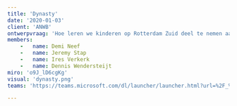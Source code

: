 ```yaml
---
title: 'Dynasty'
date: '2020-01-03'
client: 'ANWB'
ontwerpvraag: 'Hoe leren we kinderen op Rotterdam Zuid deel te nemen aan het verkeer, doormiddel van Smart technology?'
members:
    -   name: Demi Neef
    -   name: Jeremy Stap
    -   name: Ires Verkerk
    -   name: Dennis Wendersteijt
miro: 'o9J_lD6cgKg'
visual: 'dynasty.png'
teams: 'https://teams.microsoft.com/dl/launcher/launcher.html?url=%2F_%23%2Fl%2Fmeetup-join%2F19%3Adda3b4b0d75a46ec96c40bcb2412a41a%40thread.tacv2%2F1623396803323%3Fcontext%3D%257b%2522Tid%2522%253a%2522ca6fbace-7cba-4d53-8681-a06284f7ff46%2522%252c%2522Oid%2522%253a%25227955b057-1b29-45a6-86e8-d824853b86a6%2522%257d%26anon%3Dtrue&type=meetup-join&deeplinkId=469d92b4-fdbd-4aa8-a305-b54e2183ac2f&directDl=true&msLaunch=true&enableMobilePage=true&suppressPrompt=true'

---
```





